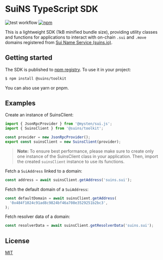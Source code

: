 # SuiNS TypeScript SDK

![test workflow](https://github.com/SuiNSdapp/toolkit/actions/workflows/e2e-test.yml/badge.svg)
[![npm](https://img.shields.io/npm/v/@suins/toolkit?&color=brightgreen)](https://www.npmjs.com/package/@suins/toolkit)

This is a lightweight SDK (1kB minified bundle size), providing utility classes and functions for applications to interact with on-chain `.sui` and `.move` domains registered from [Sui Name Service (suins.io)](https://suins.io).

## Getting started

The SDK is published to [npm registry](https://www.npmjs.com/package/@suins/toolkit). To use it in your project:

```bash
$ npm install @suins/toolkit
```

You can also use yarn or pnpm.

## Examples

Create an instance of SuinsClient:

```typescript
import { JsonRpcProvider } from '@mysten/sui.js';
import { SuinsClient } from '@suins/toolkit';

const provider = new JsonRpcProvider();
export const suinsClient = new SuinsClient(provider);
```

> **Note:** To ensure best performance, please make sure to create only one instance of the SuinsClient class in your application. Then, import the created `suinsClient` instance to use its functions.

Fetch a `SuiAddress` linked to a domain:

```typescript
const address = await suinsClient.getAddress('suins.sui');
```

Fetch the default domain of a `SuiAddress`:

```typescript
const defaultDomain = await suinsClient.getAddress(
  '0x484f1024c91ad8c9824bf46a708e3529251b2bc3',
);
```

Fetch resolver data of a domain:

```typescript
const resolverData = await suinsClient.getResolverData('suins.sui');
```

## License

[MIT](https://github.com/SuiNSdapp/toolkit/blob/main/LICENSE.md)

